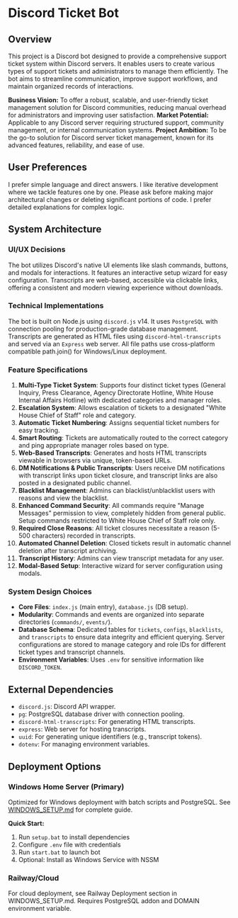 # Discord Ticket Bot

## Overview
This project is a Discord bot designed to provide a comprehensive support ticket system within Discord servers. It enables users to create various types of support tickets and administrators to manage them efficiently. The bot aims to streamline communication, improve support workflows, and maintain organized records of interactions.

**Business Vision:** To offer a robust, scalable, and user-friendly ticket management solution for Discord communities, reducing manual overhead for administrators and improving user satisfaction.
**Market Potential:** Applicable to any Discord server requiring structured support, community management, or internal communication systems.
**Project Ambition:** To be the go-to solution for Discord server ticket management, known for its advanced features, reliability, and ease of use.

## User Preferences
I prefer simple language and direct answers. I like iterative development where we tackle features one by one. Please ask before making major architectural changes or deleting significant portions of code. I prefer detailed explanations for complex logic.

## System Architecture

### UI/UX Decisions
The bot utilizes Discord's native UI elements like slash commands, buttons, and modals for interactions. It features an interactive setup wizard for easy configuration. Transcripts are web-based, accessible via clickable links, offering a consistent and modern viewing experience without downloads.

### Technical Implementations
The bot is built on Node.js using `discord.js` v14. It uses `PostgreSQL` with connection pooling for production-grade database management. Transcripts are generated as HTML files using `discord-html-transcripts` and served via an `Express` web server. All file paths use cross-platform compatible path.join() for Windows/Linux deployment.

### Feature Specifications
1.  **Multi-Type Ticket System**: Supports four distinct ticket types (General Inquiry, Press Clearance, Agency Directorate Hotline, White House Internal Affairs Hotline) with dedicated categories and manager roles.
2.  **Escalation System**: Allows escalation of tickets to a designated "White House Chief of Staff" role and category.
3.  **Automatic Ticket Numbering**: Assigns sequential ticket numbers for easy tracking.
4.  **Smart Routing**: Tickets are automatically routed to the correct category and ping appropriate manager roles based on type.
5.  **Web-Based Transcripts**: Generates and hosts HTML transcripts viewable in browsers via unique, token-based URLs.
6.  **DM Notifications & Public Transcripts**: Users receive DM notifications with transcript links upon ticket closure, and transcript links are also posted in a designated public channel.
7.  **Blacklist Management**: Admins can blacklist/unblacklist users with reasons and view the blacklist.
8.  **Enhanced Command Security**: All commands require "Manage Messages" permission to view, completely hidden from general public. Setup commands restricted to White House Chief of Staff role only.
9.  **Required Close Reasons**: All ticket closures necessitate a reason (5-500 characters) recorded in transcripts.
10. **Automated Channel Deletion**: Closed tickets result in automatic channel deletion after transcript archiving.
11. **Transcript History**: Admins can view transcript metadata for any user.
12. **Modal-Based Setup**: Interactive wizard for server configuration using modals.

### System Design Choices
-   **Core Files**: `index.js` (main entry), `database.js` (DB setup).
-   **Modularity**: Commands and events are organized into separate directories (`commands/`, `events/`).
-   **Database Schema**: Dedicated tables for `tickets`, `configs`, `blacklists`, and `transcripts` to ensure data integrity and efficient querying. Server configurations are stored to manage category and role IDs for different ticket types and transcript channels.
-   **Environment Variables**: Uses `.env` for sensitive information like `DISCORD_TOKEN`.

## External Dependencies
-   `discord.js`: Discord API wrapper.
-   `pg`: PostgreSQL database driver with connection pooling.
-   `discord-html-transcripts`: For generating HTML transcripts.
-   `express`: Web server for hosting transcripts.
-   `uuid`: For generating unique identifiers (e.g., transcript tokens).
-   `dotenv`: For managing environment variables.

## Deployment Options

### Windows Home Server (Primary)
Optimized for Windows deployment with batch scripts and PostgreSQL. See [WINDOWS_SETUP.md](WINDOWS_SETUP.md) for complete guide.

**Quick Start:**
1. Run `setup.bat` to install dependencies
2. Configure `.env` file with credentials
3. Run `start.bat` to launch bot
4. Optional: Install as Windows Service with NSSM

### Railway/Cloud
For cloud deployment, see Railway Deployment section in WINDOWS_SETUP.md. Requires PostgreSQL addon and DOMAIN environment variable.